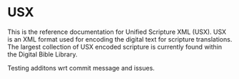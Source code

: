 # USX

This is the reference documentation for Unified Scripture XML (USX). USX is an XML format used for encoding the digital text for scripture translations. The largest collection of USX encoded scripture is currently found within the Digital Bible Library.

Testing additons wrt commit message and issues.